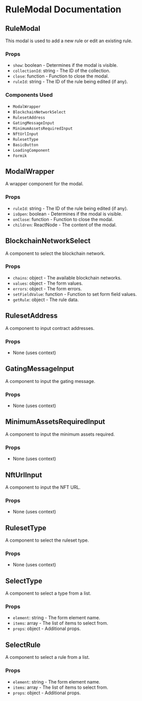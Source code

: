 # RuleModal Documentation

## RuleModal

This modal is used to add a new rule or edit an existing rule.

### Props
- `show`: boolean - Determines if the modal is visible.
- `collectionId`: string - The ID of the collection.
- `close`: function - Function to close the modal.
- `ruleId`: string - The ID of the rule being edited (if any).

### Components Used
- `ModalWrapper`
- `BlockchainNetworkSelect`
- `RulesetAddress`
- `GatingMessageInput`
- `MinimumAssetsRequiredInput`
- `NftUrlInput`
- `RulesetType`
- `BasicButton`
- `LoadingComponent`
- `Formik`

## ModalWrapper

A wrapper component for the modal.

### Props
- `ruleId`: string - The ID of the rule being edited (if any).
- `isOpen`: boolean - Determines if the modal is visible.
- `onClose`: function - Function to close the modal.
- `children`: ReactNode - The content of the modal.

## BlockchainNetworkSelect

A component to select the blockchain network.

### Props
- `chains`: object - The available blockchain networks.
- `values`: object - The form values.
- `errors`: object - The form errors.
- `setFieldValue`: function - Function to set form field values.
- `getRule`: object - The rule data.

## RulesetAddress

A component to input contract addresses.

### Props
- None (uses context)

## GatingMessageInput

A component to input the gating message.

### Props
- None (uses context)

## MinimumAssetsRequiredInput

A component to input the minimum assets required.

### Props
- None (uses context)

## NftUrlInput

A component to input the NFT URL.

### Props
- None (uses context)

## RulesetType

A component to select the ruleset type.

### Props
- None (uses context)

## SelectType

A component to select a type from a list.

### Props
- `element`: string - The form element name.
- `items`: array - The list of items to select from.
- `props`: object - Additional props.

## SelectRule

A component to select a rule from a list.

### Props
- `element`: string - The form element name.
- `items`: array - The list of items to select from.
- `props`: object - Additional props.
